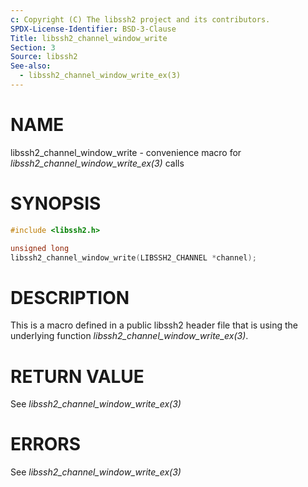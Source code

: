 ```yaml
---
c: Copyright (C) The libssh2 project and its contributors.
SPDX-License-Identifier: BSD-3-Clause
Title: libssh2_channel_window_write
Section: 3
Source: libssh2
See-also:
  - libssh2_channel_window_write_ex(3)
---
```


# NAME

libssh2_channel_window_write - convenience macro for *libssh2_channel_window_write_ex(3)* calls

# SYNOPSIS

~~~c
#include <libssh2.h>

unsigned long
libssh2_channel_window_write(LIBSSH2_CHANNEL *channel);
~~~

# DESCRIPTION

This is a macro defined in a public libssh2 header file that is using the
underlying function *libssh2_channel_window_write_ex(3)*.

# RETURN VALUE

See *libssh2_channel_window_write_ex(3)*

# ERRORS

See *libssh2_channel_window_write_ex(3)*
